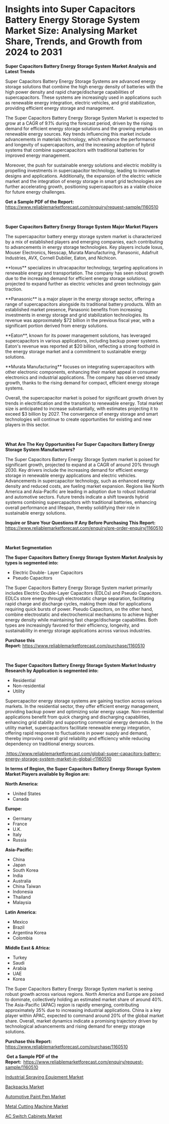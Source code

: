<p><h1>Insights into Super Capacitors Battery Energy Storage System Market Size: Analysing Market Share, Trends, and Growth from 2024 to 2031</h1></p><p><strong>Super Capacitors Battery Energy Storage System Market Analysis and Latest Trends</strong></p>
<p><p>Super Capacitors Battery Energy Storage Systems are advanced energy storage solutions that combine the high energy density of batteries with the high power density and rapid charge/discharge capabilities of supercapacitors. These systems are increasingly used in applications such as renewable energy integration, electric vehicles, and grid stabilization, providing efficient energy storage and management.</p><p>The Super Capacitors Battery Energy Storage System Market is expected to grow at a CAGR of 9.1% during the forecast period, driven by the rising demand for efficient energy storage solutions and the growing emphasis on renewable energy sources. Key trends influencing this market include advancements in materials technology, which enhance the performance and longevity of supercapacitors, and the increasing adoption of hybrid systems that combine supercapacitors with traditional batteries for improved energy management.</p><p>Moreover, the push for sustainable energy solutions and electric mobility is propelling investments in supercapacitor technology, leading to innovative designs and applications. Additionally, the expansion of the electric vehicle market and the integration of energy storage in smart grid technologies are further accelerating growth, positioning supercapacitors as a viable choice for future energy challenges.</p></p>
<p><strong>Get a Sample PDF of the Report:&nbsp;</strong> <a href="https://www.reliablemarketforecast.com/enquiry/request-sample/1160510?utm_campaign=1464&utm_medium=2&utm_source=Github&utm_content=ia&utm_term=18102024&utm_id=super-capacitors-battery-energy-storage-system">https://www.reliablemarketforecast.com/enquiry/request-sample/1160510</a></p>
<p>&nbsp;</p>
<p><strong>Super Capacitors Battery Energy Storage System Major Market Players</strong></p>
<p><p>The supercapacitor battery energy storage system market is characterized by a mix of established players and emerging companies, each contributing to advancements in energy storage technologies. Key players include Ioxus, Mouser Electronics, Nesscap, Murata Manufacturing, Panasonic, Adafruit Industries, AVX, Cornell Dubilier, Eaton, and Nichicon.</p><p>**Ioxus** specializes in ultracapacitor technology, targeting applications in renewable energy and transportation. The company has seen robust growth due to the increasing demand for efficient energy storage solutions, projected to expand further as electric vehicles and green technology gain traction.</p><p>**Panasonic** is a major player in the energy storage sector, offering a range of supercapacitors alongside its traditional battery products. With an established market presence, Panasonic benefits from increasing investments in energy storage and grid stabilization technologies. Its revenue was approximately $72 billion in the previous fiscal year, with a significant portion derived from energy solutions.</p><p>**Eaton**, known for its power management solutions, has leveraged supercapacitors in various applications, including backup power systems. Eaton's revenue was reported at $20 billion, reflecting a strong foothold in the energy storage market and a commitment to sustainable energy solutions.</p><p>**Murata Manufacturing** focuses on integrating supercapacitors with other electronic components, enhancing their market appeal in consumer electronics and industrial applications. The company has observed steady growth, thanks to the rising demand for compact, efficient energy storage systems.</p><p>Overall, the supercapacitor market is poised for significant growth driven by trends in electrification and the transition to renewable energy. Total market size is anticipated to increase substantially, with estimates projecting it to exceed $3 billion by 2027. The convergence of energy storage and smart technologies will continue to create opportunities for existing and new players in this sector.</p></p>
<p>&nbsp;</p>
<p><strong>What Are The Key Opportunities For Super Capacitors Battery Energy Storage System Manufacturers?</strong></p>
<p><p>The Super Capacitors Battery Energy Storage System market is poised for significant growth, projected to expand at a CAGR of around 20% through 2030. Key drivers include the increasing demand for efficient energy storage in renewable energy applications and electric vehicles. Advancements in supercapacitor technology, such as enhanced energy density and reduced costs, are fueling market expansion. Regions like North America and Asia-Pacific are leading in adoption due to robust industrial and automotive sectors. Future trends indicate a shift towards hybrid systems combining supercapacitors with traditional batteries, enhancing overall performance and lifespan, thereby solidifying their role in sustainable energy solutions.</p></p>
<p><strong>Inquire or Share Your Questions If Any Before Purchasing This Report:</strong> <a href="https://www.reliablemarketforecast.com/enquiry/pre-order-enquiry/1160510?utm_campaign=1464&utm_medium=2&utm_source=Github&utm_content=ia&utm_term=18102024&utm_id=super-capacitors-battery-energy-storage-system">https://www.reliablemarketforecast.com/enquiry/pre-order-enquiry/1160510</a></p>
<p>&nbsp;</p>
<p><strong>Market Segmentation</strong></p>
<p><strong>The Super Capacitors Battery Energy Storage System Market Analysis by types is segmented into:</strong></p>
<p><ul><li>Electric Double- Layer Capacitors</li><li>Pseudo Capacitors</li></ul></p>
<p><p>The Super Capacitors Battery Energy Storage System market primarily includes Electric Double-Layer Capacitors (EDLCs) and Pseudo Capacitors. EDLCs store energy through electrostatic charge separation, facilitating rapid charge and discharge cycles, making them ideal for applications requiring quick bursts of power. Pseudo Capacitors, on the other hand, combine electrostatic and electrochemical mechanisms to achieve higher energy density while maintaining fast charge/discharge capabilities. Both types are increasingly favored for their efficiency, longevity, and sustainability in energy storage applications across various industries.</p></p>
<p><strong>Purchase this Report:&nbsp;</strong><a href="https://www.reliablemarketforecast.com/purchase/1160510?utm_campaign=1464&utm_medium=2&utm_source=Github&utm_content=ia&utm_term=18102024&utm_id=super-capacitors-battery-energy-storage-system">https://www.reliablemarketforecast.com/purchase/1160510</a></p>
<p>&nbsp;</p>
<p><strong>The Super Capacitors Battery Energy Storage System Market Industry Research by Application is segmented into:</strong></p>
<p><ul><li>Residential</li><li>Non-residential</li><li>Utility</li></ul></p>
<p><p>Supercapacitor energy storage systems are gaining traction across various markets. In the residential sector, they offer efficient energy management, providing backup power and optimizing solar energy usage. Non-residential applications benefit from quick charging and discharging capabilities, enhancing grid stability and supporting commercial energy demands. In the utility market, supercapacitors facilitate renewable energy integration, offering rapid response to fluctuations in power supply and demand, thereby improving overall grid reliability and efficiency while reducing dependency on traditional energy sources.</p></p>
<p><a href="https://www.reliablemarketforecast.com/global-super-capacitors-battery-energy-storage-system-market-in-global-r1160510?utm_campaign=1464&utm_medium=2&utm_source=Github&utm_content=ia&utm_term=18102024&utm_id=super-capacitors-battery-energy-storage-system">&nbsp;https://www.reliablemarketforecast.com/global-super-capacitors-battery-energy-storage-system-market-in-global-r1160510</a></p>
<p><strong>In terms of Region, the Super Capacitors Battery Energy Storage System Market Players available by Region are:</strong></p>
<p>
    <p> <strong> North America: </strong>
        <ul>
            <li>United States</li>
            <li>Canada</li>
        </ul>
        </p> 
    <p> <strong> Europe: </strong>
        <ul>
            <li>Germany</li>
            <li>France</li>
            <li>U.K.</li>
            <li>Italy</li>
            <li>Russia</li>
        </ul>
        </p> 
    <p> <strong> Asia-Pacific: </strong>
        <ul>
            <li>China</li>
            <li>Japan</li>
            <li>South Korea</li>
            <li>India</li>
            <li>Australia</li>
            <li>China Taiwan</li>
            <li>Indonesia</li>
            <li>Thailand</li>
            <li>Malaysia</li>
        </ul>
        </p> 
    <p> <strong> Latin America: </strong>
        <ul>
            <li>Mexico</li>
            <li>Brazil</li>
            <li>Argentina Korea</li>
            <li>Colombia</li>
        </ul>
        </p> 
    <p> <strong> Middle East & Africa: </strong>
        <ul>
            <li>Turkey</li>
            <li>Saudi</li>
            <li>Arabia</li>
            <li>UAE</li>
            <li>Korea</li>
        </ul>
    </p>
    </p>
<p><p>The Super Capacitors Battery Energy Storage System market is seeing robust growth across various regions. North America and Europe are poised to dominate, collectively holding an estimated market share of around 40%. The Asia-Pacific (APAC) region is rapidly emerging, contributing approximately 35% due to increasing industrial applications. China is a key player within APAC, expected to command around 20% of the global market share. Overall, market dynamics indicate a promising trajectory driven by technological advancements and rising demand for energy storage solutions.</p></p>
<p><strong>Purchase this Report: </strong><a href="https://www.reliablemarketforecast.com/purchase/1160510?utm_campaign=1464&utm_medium=2&utm_source=Github&utm_content=ia&utm_term=18102024&utm_id=super-capacitors-battery-energy-storage-system">https://www.reliablemarketforecast.com/purchase/1160510</a></p>
<p>&nbsp;<strong>Get a Sample PDF of the Report:&nbsp;&nbsp;</strong><a href="https://www.reliablemarketforecast.com/enquiry/request-sample/1160510?utm_campaign=1464&utm_medium=2&utm_source=Github&utm_content=ia&utm_term=18102024&utm_id=super-capacitors-battery-energy-storage-system">https://www.reliablemarketforecast.com/enquiry/request-sample/1160510</a></p>
<p><strong></strong></p>
<p><p><a href="https://issuu.com/reportprime-2/docs/industrial-spraying-equipment-marke_6909c9522dea42?utm_campaign=1464&utm_medium=2&utm_source=Github&utm_content=ia&utm_term=18102024&utm_id=super-capacitors-battery-energy-storage-system">Industrial Spraying Equipment Market</a></p><p><a href="https://www.linkedin.com/pulse/backpacks-market-penetration-strategies-untapped-markets-growth-ow7se?utm_campaign=1464&utm_medium=2&utm_source=Github&utm_content=ia&utm_term=18102024&utm_id=super-capacitors-battery-energy-storage-system">Backpacks Market</a></p><p><a href="https://issuu.com/reportprime-2/docs/automotive-paint-pen-market-size-20_2d2963c7a7d11b?utm_campaign=1464&utm_medium=2&utm_source=Github&utm_content=ia&utm_term=18102024&utm_id=super-capacitors-battery-energy-storage-system">Automotive Paint Pen Market</a></p><p><a href="https://www.linkedin.com/pulse/metal-cutting-machine-market-strategic-insights-product-evolution-ymalf?utm_campaign=1464&utm_medium=2&utm_source=Github&utm_content=ia&utm_term=18102024&utm_id=super-capacitors-battery-energy-storage-system">Metal Cutting Machine Market</a></p><p><a href="https://github.com/lmorisekv5e/Market-Research-Report-List-1/blob/main/ac-switch-cabinets-market.md?utm_campaign=1464&utm_medium=2&utm_source=Github&utm_content=ia&utm_term=18102024&utm_id=super-capacitors-battery-energy-storage-system">AC Switch Cabinets Market</a></p></p>